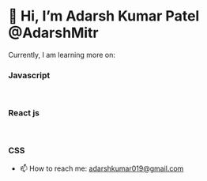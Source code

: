


<h1>👋 Hi, I’m Adarsh Kumar Patel @AdarshMitr</h1>
Currently, I am learning more on:</br>
<h3>Javascript </h3> </br>
<h3>React js </h3></br>
<h3>CSS</h3>



- 📫 How to reach me: adarshkumar019@gmail.com

<!---
AdarshMitr/AdarshMitr is a ✨ special ✨ repository because its `README.md` (this file) appears on your GitHub profile.
You can click the Preview link to take a look at your changes.
--->
